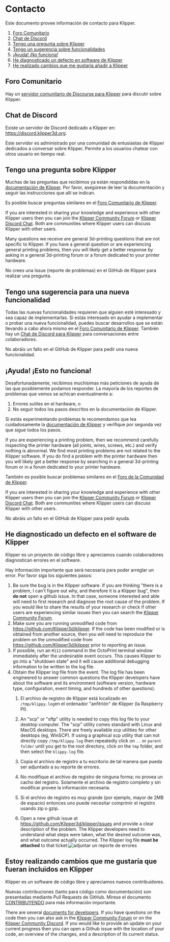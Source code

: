 # Contacto

Este documento provee información de contacto para Klipper.

1. [Foro Comunitario](#community-forum)
1. [Chat de Discord](#discord-chat)
1. [Tengo una pregunta sobre Klipper](#i-have-a-question-about-klipper)
1. [Tengo un sugerencia sobre funcionalidades](#i-have-a-feature-request)
1. [¡Ayuda! ¡No funciona!](#help-it-doesnt-work)
1. [He diagnosticado un defecto en software de Klipper](#i-have-diagnosed-a-defect-in-the-klipper-software)
1. [He realizado cambios que me gustaría añadir a Klipper](#i-am-making-changes-that-id-like-to-include-in-klipper)

## Foro Comunitario

Hay un [servidor comunitario de Discourse para Klipper](https://community.klipper3d.org) para discutir sobre Klipper.

## Chat de Discord

Existe un servidor de Discord dedicado a Klipper en: <https://discord.klipper3d.org>.

Este servidor es administrado por una comunidad de entusiastas de Klipper dedicados a conversar sobre Klipper. Permite a los usuarios chatear con otros usuario en tiempo real.

## Tengo una pregunta sobre Klipper

Muchas de las preguntas que recibimos ya están respondiddas en la [documentación de Klipper](Overview.md). Por favor, asegúrese de leer la documentación y seguir las instrucciones que allí se indican.

Es posible buscar preguntas similares en el [Foro Comunitario de Klipper](#community-forum).

If you are interested in sharing your knowledge and experience with other Klipper users then you can join the [Klipper Community Forum](#community-forum) or [Klipper Discord Chat](#discord-chat). Both are communities where Klipper users can discuss Klipper with other users.

Many questions we receive are general 3d-printing questions that are not specific to Klipper. If you have a general question or are experiencing general printing problems, then you will likely get a better response by asking in a general 3d-printing forum or a forum dedicated to your printer hardware.

No crees una Issue (reporte de problemas) en el GitHub de Klipper para realizar una pregunta.

## Tengo una sugerencia para una nueva funcionalidad

Todas las nuevas funcionalidades requieren que alguien esté interesado y sea capaz de implementarlas. Si estás interesado en ayudar a implementar o probar una nueva funcionalidad, puedes buscar desarrollos que se están llevando a cabo ahora mismo en el [Foro Comunitario de Klipper](#community-forum). También hay un [Chat de Discord para Klipper](#discord-chat) para conversaciones entre colaboradores.

No abráis un fallo en el GitHub de Klipper para pedir una nueva funcionalidad.

## ¡Ayuda! ¡Esto no funciona!

Desafortunadamente, recibimos muchísimas más peticiones de ayuda de las que posiblemente podamos responder. La mayoría de los reportes de problemas que vemos se achican eventualmente a:

1. Errores sutiles en el hardware, o
1. No seguir todos los pasos descritos en la documentación de Klipper.

Si estás experimentando problemas le recomendamos que lea cuidadosamente la [documentación de Klipper](Overview.md) y verifique por segunda vez que sigue todos los pasos.

If you are experiencing a printing problem, then we recommend carefully inspecting the printer hardware (all joints, wires, screws, etc.) and verify nothing is abnormal. We find most printing problems are not related to the Klipper software. If you do find a problem with the printer hardware then you will likely get a better response by searching in a general 3d-printing forum or in a forum dedicated to your printer hardware.

También es posible buscar problemas similares en el [Foro de la Comunidad de Klipper](#community-forum).

If you are interested in sharing your knowledge and experience with other Klipper users then you can join the [Klipper Community Forum](#community-forum) or [Klipper Discord Chat](#discord-chat). Both are communities where Klipper users can discuss Klipper with other users.

No abráis un fallo en el GitHub de Klipper para pedir ayuda.

## He diagnosticado un defecto en el software de Klipper

Klipper es un proyecto de código libre y apreciamos cuando colaboradores diagnostican errores en el software.

Hay información importante que será necesaria para poder arreglar un error. Por favor siga los siguientes pasos:

1. Be sure the bug is in the Klipper software. If you are thinking "there is a problem, I can't figure out why, and therefore it is a Klipper bug", then **do not** open a github issue. In that case, someone interested and able will need to first research and diagnose the root cause of the problem. If you would like to share the results of your research or check if other users are experiencing similar issues then you can search the [Klipper Community Forum](#community-forum).
1. Make sure you are running unmodified code from <https://github.com/Klipper3d/klipper>. If the code has been modified or is obtained from another source, then you will need to reproduce the problem on the unmodified code from <https://github.com/Klipper3d/klipper> prior to reporting an issue.
1. If possible, run an `M112` command in the OctoPrint terminal window immediately after the undesirable event occurs. This causes Klipper to go into a "shutdown state" and it will cause additional debugging information to be written to the log file.
1. Obtain the Klipper log file from the event. The log file has been engineered to answer common questions the Klipper developers have about the software and its environment (software version, hardware type, configuration, event timing, and hundreds of other questions).
   1. El archivo de registro de Klipper está localizado en `/tmp/klippy.log`en el ordenador "anfitrión" de Klipper (la Raspberry PI).
   1. An "scp" or "sftp" utility is needed to copy this log file to your desktop computer. The "scp" utility comes standard with Linux and MacOS desktops. There are freely available scp utilities for other desktops (eg, WinSCP). If using a graphical scp utility that can not directly copy `/tmp/klippy.log` then repeatedly click on `..` or `parent folder` until you get to the root directory, click on the `tmp` folder, and then select the `klippy.log` file.
   1. Copia el archivo de registro a tu escritorio de tal manera que pueda ser adjuntado a su reporte de errores.
   1. No modifique el archivo de registro de ninguna forma; no provea un cacho del registro. Solamente el archivo de registro completo y sin modificar provee la información necesaria.
   1. Si el archivo de registro es muy grande (por ejemplo, mayor de 2MB de espacio) entonces uno puede necesitar comprimir el registro usando zip o gzip.

   1. Open a new github issue at <https://github.com/Klipper3d/klipper/issues> and provide a clear description of the problem. The Klipper developers need to understand what steps were taken, what the desired outcome was, and what outcome actually occurred. The Klipper log file **must be attached** to that ticket:![adjuntar un reporte de errores](img/attach-issue.png)

## Estoy realizando cambios que me gustaría que fueran incluidos en Klipper

Klipper es un software de código libre y apreciamos nuevos contribuidores.

Nuevas contribuciones (tanto para código como documentación) son presentadas mediante Pull Requests de GitHub. Mirese el documento [CONTRIBUYENDO](CONTRIBUTING.md) para más información importante.

There are several [documents for developers](Overview.md#developer-documentation). If you have questions on the code then you can also ask in the [Klipper Community Forum](#community-forum) or on the [Klipper Community Discord](#discord-chat). If you would like to provide an update on your current progress then you can open a Github issue with the location of your code, an overview of the changes, and a description of its current status.

